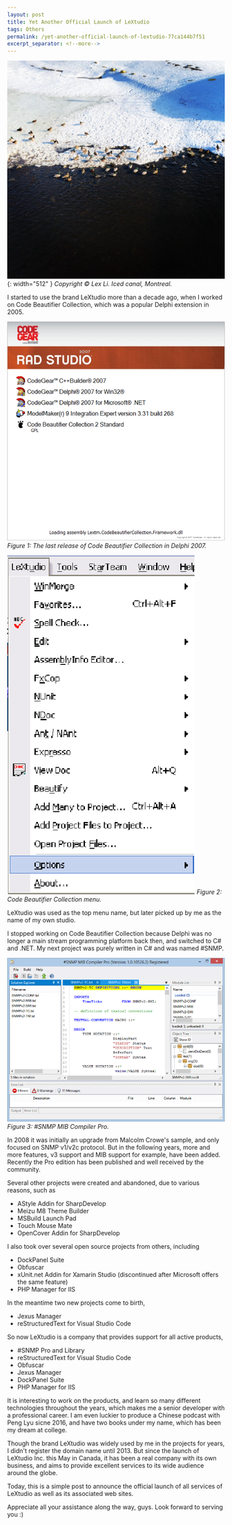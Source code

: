 ```yaml
---
layout: post
title: Yet Another Official Launch of LeXtudio
tags: Others
permalink: /yet-another-official-launch-of-lextudio-77ca144b7f51
excerpt_separator: <!--more-->
---
```

![img-description](/images/goose-canal.jpg){: width="512" }
_Copyright © Lex Li. Iced canal, Montreal._

I started to use the brand LeXtudio more than a decade ago, when I worked on Code Beautifier Collection, which was a popular Delphi extension in 2005.
<!--more-->

![img-description](/images/code-beautifiers.png)
_Figure 1: The last release of Code Beautifier Collection in Delphi 2007._

![img-description](/images/cbc-menu.png)
_Figure 2: Code Beautifier Collection menu._

LeXtudio was used as the top menu name, but later picked up by me as the name of my own studio.

I stopped working on Code Beautifier Collection because Delphi was no longer a main stream programming platform back then, and switched to C# and .NET. My next project was purely written in C# and was named #SNMP.

![img-description](/images/snmp-mib-compiler.png)
_Figure 3: #SNMP MIB Compiler Pro._

In 2008 it was initially an upgrade from Malcolm Crowe's sample, and only focused on SNMP v1/v2c protocol. But in the following years, more and more features, v3 support and MIB support for example, have been added. Recently the Pro edition has been published and well received by the community.

Several other projects were created and abandoned, due to various reasons, such as

* AStyle Addin for SharpDevelop
* Meizu M8 Theme Builder
* MSBuild Launch Pad
* Touch Mouse Mate
* OpenCover Addin for SharpDevelop

I also took over several open source projects from others, including

* DockPanel Suite
* Obfuscar
* xUnit.net Addin for Xamarin Studio (discontinued after Microsoft offers the same feature)
* PHP Manager for IIS

In the meantime two new projects come to birth,

* Jexus Manager
* reStructuredText for Visual Studio Code

So now LeXtudio is a company that provides support for all active products,

* #SNMP Pro and Library
* reStructuredText for Visual Studio Code
* Obfuscar
* Jexus Manager
* DockPanel Suite
* PHP Manager for IIS

It is interesting to work on the products, and learn so many different technologies throughout the years, which makes me a senior developer with a professional career. I am even luckier to produce a Chinese podcast with Peng Lyu sicne 2016, and have two books under my name, which has been my dream at college.

Though the brand LeXtudio was widely used by me in the projects for years, I didn't register the domain name until 2013. But since the launch of LeXtudio Inc. this May in Canada, it has been a real company with its own business, and aims to provide excellent services to its wide audience around the globe.

Today, this is a simple post to announce the official launch of all services of LeXtudio as well as its associated web sites.

Appreciate all your assistance along the way, guys. Look forward to serving you :)
